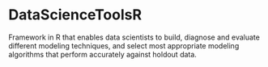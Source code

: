 # DataScienceToolsR
Framework in R that enables data scientists to build, diagnose and evaluate different modeling techniques, and select most appropriate modeling algorithms that perform accurately against holdout data.
